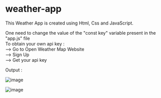 # weather-app

This Weather App is created using Html, Css and JavaScript.

One need to change the value of the "const key" variable present in the "app.js" file
<br>
To obtain your own api key :<br>
--> Go to Open Weather Map Website<br>
--> Sign Up <br>
--> Get your api key <br>

Output :  

![image](https://github.com/tanishahaha/weather-app/assets/123636127/377b3076-4610-4822-97bb-d4d90218b076)

![image](https://github.com/tanishahaha/weather-app/assets/123636127/0fe8b41f-7148-4a88-b4f3-7e9c6b7decb4)

